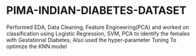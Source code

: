 # PIMA-INDIAN-DIABETES-DATASET
Performed EDA, Data Cleaning, Feature Engineering(PCA) and worked on classification using Logistic Regression, SVM, PCA to identify the females with Gestational Diabetes, Also used the hyper-parameter Tuning To optimize the KNN model
